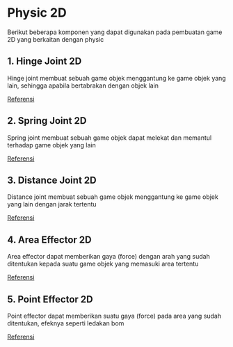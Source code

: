 # Physic 2D

Berikut beberapa komponen yang dapat digunakan pada pembuatan game 2D yang berkaitan dengan physic

## 1. Hinge Joint 2D

Hinge joint membuat sebuah game objek menggantung ke game objek yang lain, sehingga apabila bertabrakan dengan objek lain

[Referensi](https://unity3d.com/learn/tutorials/topics/2d-game-creation/hinge-joint-2d)

## 2. Spring Joint 2D

Spring joint membuat sebuah game objek dapat melekat dan memantul terhadap game objek yang lain

[Referensi](https://unity3d.com/learn/tutorials/topics/2d-game-creation/spring-joint-2d)

## 3. Distance Joint 2D

Distance joint membuat sebuah game objek menggantung ke game objek yang lain dengan jarak tertentu

[Referensi](https://unity3d.com/learn/tutorials/topics/2d-game-creation/distance-joint-2d)

## 4. Area Effector 2D

Area effector dapat memberikan gaya (force) dengan arah yang sudah ditentukan kepada suatu game objek yang memasuki area tertentu

[Referensi](https://unity3d.com/learn/tutorials/topics/2d-game-creation/area-effector-2d)

## 5. Point Effector 2D

Point effector dapat memberikan suatu gaya (force) pada area yang sudah ditentukan, efeknya seperti ledakan bom

[Referensi](https://unity3d.com/learn/tutorials/topics/2d-game-creation/point-effector-2d)
